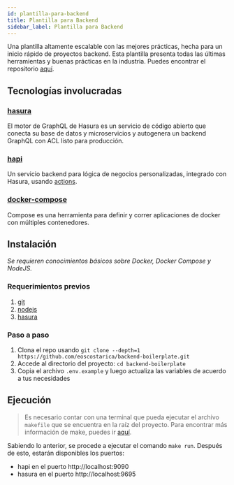 ```yaml
---
id: plantilla-para-backend
title: Plantilla para Backend
sidebar_label: Plantilla para Backend
---
```


Una plantilla altamente escalable con las mejores prácticas, hecha para un inicio rápido de proyectos backend. Esta plantilla presenta todas las últimas herramientas y buenas prácticas en la industria. Puedes encontrar el repositorio [aquí](https://github.com/eoscostarica/backend-boilerplate).

## Tecnologías involucradas
### **[hasura](https://hasura.io)**
El motor de GraphQL de Hasura es un servicio de código abierto que conecta su base de datos y microservicios y autogenera un backend GraphQL con ACL listo para producción.

### **[hapi](https://hapi.dev/)**
Un servicio backend para lógica de negocios personalizadas, integrado con Hasura, usando [actions](https://hasura.io/docs/1.0/graphql/manual/actions/index.html#actions).

### **[docker-compose](https://docs.docker.com/compose/)**
Compose es una herramienta para definir y correr aplicaciones de docker con múltiples contenedores.

## Instalación
*Se requieren conocimientos básicos sobre Docker, Docker Compose y NodeJS.*

### Requerimientos previos 
1. [git](https://git-scm.com/)
1. [nodejs](https://nodejs.org)
1. [hasura](https://hasura.io/docs/1.0/graphql/core/hasura-cli/install-hasura-cli.html#install-hasura-cli)

### Paso a paso
1. Clona el repo usando `git clone --depth=1 https://github.com/eoscostarica/backend-boilerplate.git`
1. Accede al directorio del proyecto: `cd backend-boilerplate`
1. Copia el archivo `.env.example` y luego actualiza las variables de acuerdo a tus necesidades

## Ejecución
> Es necesario contar con una terminal que pueda ejecutar el archivo `makefile` que se encuentra en la raíz del proyecto. Para encontrar más información de make, puedes ir [aquí](https://www.gnu.org/software/make/manual/make.html).

Sabiendo lo anterior, se procede a ejecutar el comando `make run`. Después de esto, estarán disponibles los puertos:
- hapi en el puerto http://localhost:9090
- hasura en el puerto http://localhost:9695
